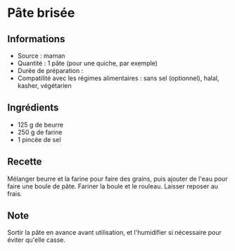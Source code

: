 # Pâte brisée

## Informations
* Source : maman
* Quantité : 1 pâte (pour une quiche, par exemple)
* Durée de préparation :
* Compatilité avec les régimes alimentaires : sans sel (optionnel), halal, kasher, végétarien

## Ingrédients
* 125 g de beurre
* 250 g de farine
* 1 pincée de sel

## Recette
Mélanger beurre et la farine pour faire des grains, puis ajouter de l'eau pour faire une boule de pâte. Fariner la boule et le rouleau. Laisser reposer au frais.

## Note
Sortir la pâte en avance avant utilisation, et l'humidifier si nécessaire pour éviter qu'elle casse.

